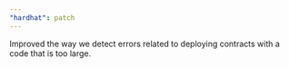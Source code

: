 ```yaml
---
"hardhat": patch
---
```


Improved the way we detect errors related to deploying contracts with a code that is too large.

